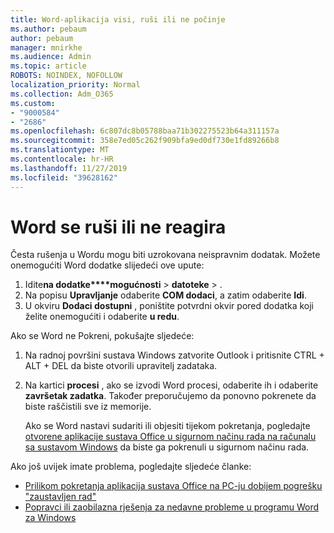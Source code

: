 ```yaml
---
title: Word-aplikacija visi, ruši ili ne počinje
ms.author: pebaum
author: pebaum
manager: mnirkhe
ms.audience: Admin
ms.topic: article
ROBOTS: NOINDEX, NOFOLLOW
localization_priority: Normal
ms.collection: Adm_O365
ms.custom:
- "9000584"
- "2686"
ms.openlocfilehash: 6c807dc8b05788baa71b302275523b64a311157a
ms.sourcegitcommit: 358e7ed05c262f909bfa9ed0df730e1fd89266b8
ms.translationtype: MT
ms.contentlocale: hr-HR
ms.lasthandoff: 11/27/2019
ms.locfileid: "39628162"
---
```

# <a name="word-crashes-or-doesnt-respond"></a>Word se ruši ili ne reagira

Česta rušenja u Wordu mogu biti uzrokovana neispravnim dodatak. Možete onemogućiti Word dodatke slijedeći ove upute:

1. Idite**na dodatke****mogućnosti** >  **datoteke** > .
2. Na popisu **Upravljanje** odaberite **COM dodaci**, a zatim odaberite **Idi**.
3. U okviru **Dodaci dostupni** , poništite potvrdni okvir pored dodatka koji želite onemogućiti i odaberite **u redu**.

Ako se Word ne Pokreni, pokušajte sljedeće:

1.   Na radnoj površini sustava Windows zatvorite Outlook i pritisnite CTRL + ALT + DEL da biste otvorili upravitelj zadataka. 
2. Na kartici **procesi** , ako se izvodi Word procesi, odaberite ih i odaberite **završetak zadatka**. Također preporučujemo da ponovno pokrenete da biste raščistili sve iz memorije.

    Ako se Word nastavi sudariti ili objesiti tijekom pokretanja, pogledajte [otvorene aplikacije sustava Office u sigurnom načinu rada na računalu sa sustavom Windows](https://support.office.com/article/Open-Office-apps-in-safe-mode-on-a-Windows-PC-dedf944a-5f4b-4afb-a453-528af4f7ac72) da biste ga pokrenuli u sigurnom načinu rada.

Ako još uvijek imate problema, pogledajte sljedeće članke: 
- [Prilikom pokretanja aplikacija sustava Office na PC-ju dobijem pogrešku "zaustavljen rad"](https://support.office.com/article/52bd7985-4e99-4a35-84c8-2d9b8301a2fa)
- [Popravci ili zaobilazna rješenja za nedavne probleme u programu Word za Windows](https://support.office.com/article/bf6bf17c-2807-4871-83ce-e337ae8f0b86)